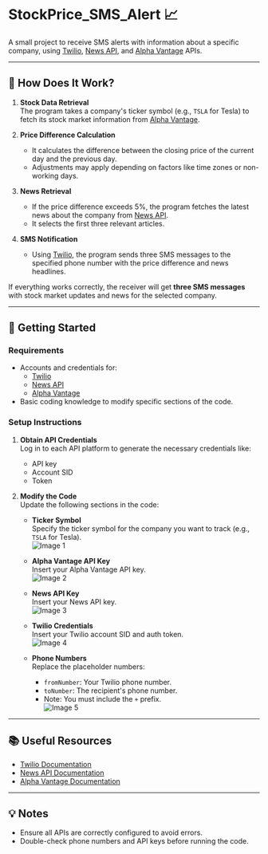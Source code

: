 # StockPrice_SMS_Alert 📈

A small project to receive SMS alerts with information about a specific company, using [Twilio](https://shorturl.at/QYo2T), [News API](https://newsapi.org/), and [Alpha Vantage](https://www.alphavantage.co/) APIs.

---

## 📘 How Does It Work?

1. **Stock Data Retrieval**  
   The program takes a company's ticker symbol (e.g., `TSLA` for Tesla) to fetch its stock market information from [Alpha Vantage](https://www.alphavantage.co/).

2. **Price Difference Calculation**  
   - It calculates the difference between the closing price of the current day and the previous day.  
   - Adjustments may apply depending on factors like time zones or non-working days.  

3. **News Retrieval**  
   - If the price difference exceeds 5%, the program fetches the latest news about the company from [News API](https://newsapi.org/).  
   - It selects the first three relevant articles.

4. **SMS Notification**  
   - Using [Twilio](https://shorturl.at/QYo2T), the program sends three SMS messages to the specified phone number with the price difference and news headlines.

If everything works correctly, the receiver will get **three SMS messages** with stock market updates and news for the selected company.

---

## 🚀 Getting Started

### Requirements
- Accounts and credentials for:
  - [Twilio](https://shorturl.at/QYo2T)
  - [News API](https://newsapi.org/)
  - [Alpha Vantage](https://www.alphavantage.co/)
- Basic coding knowledge to modify specific sections of the code.

### Setup Instructions
1. **Obtain API Credentials**  
   Log in to each API platform to generate the necessary credentials like:
   - API key
   - Account SID
   - Token  

2. **Modify the Code**  
   Update the following sections in the code:  

   - **Ticker Symbol**  
     Specify the ticker symbol for the company you want to track (e.g., `TSLA` for Tesla).  
     ![Image 1](https://github.com/user-attachments/assets/5f13267d-95e2-41d7-9283-2cbb32c73ef1)

   - **Alpha Vantage API Key**  
     Insert your Alpha Vantage API key.  
     ![Image 2](https://github.com/user-attachments/assets/afd08b7a-c403-488d-8280-77c071bb1264)

   - **News API Key**  
     Insert your News API key.  
     ![Image 3](https://github.com/user-attachments/assets/2f94406e-d638-4d8f-a175-741c30d6f2bb)

   - **Twilio Credentials**  
     Insert your Twilio account SID and auth token.  
     ![Image 4](https://github.com/user-attachments/assets/00a0d312-55c0-4bd2-9e81-1f96590045e0)

   - **Phone Numbers**  
     Replace the placeholder numbers:
     - `fromNumber`: Your Twilio phone number.  
     - `toNumber`: The recipient's phone number.
     - Note: You must include the `+` prefix.  
     ![Image 5](https://github.com/user-attachments/assets/cdef6b84-2183-47a8-ba2f-c92532305e84)

---

## 📚 Useful Resources

- [Twilio Documentation](https://www.twilio.com/docs/messaging)  
- [News API Documentation](https://newsapi.org/docs)  
- [Alpha Vantage Documentation](https://www.alphavantage.co/documentation/)

---

## 💡 Notes
- Ensure all APIs are correctly configured to avoid errors.  
- Double-check phone numbers and API keys before running the code.    
